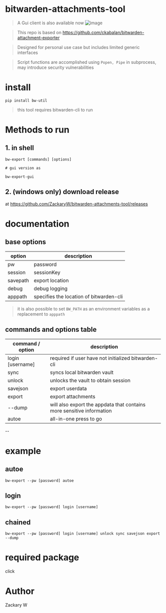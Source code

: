 # bitwarden-attachments-tool

> A Gui client is also available now
![image](https://user-images.githubusercontent.com/36378555/164945130-3ae45ec8-f0fd-40f2-ad27-b0343e9a9328.png)

> This repo is based on https://github.com/ckabalan/bitwarden-attachment-exporter

> Designed for personal use case but includes limited generic interfaces

> Script functions are accomplished using `Popen, Pipe` in subprocess, may introduce security vulnerabilities

# install 
```
pip install bw-util
```
> this tool requires bitwarden-cli to run

# Methods to run
## 1. in shell
```
bw-export [commands] [options]

# gui version as

bw-export-gui
```
## 2. (windows only) download release
at https://github.com/ZackaryW/bitwarden-attachments-tool/releases

# documentation

## base options
|option| description
|----|----|
pw      | password
session | sessionKey
savepath| export location
debug   | debug logging
apppath | specifies the location of bitwarden-cli

> it is also possible to set `BW_PATH` as an environment variables as a replacement to `apppath`

## commands and options table
| command / option | description
|----|-----|
login [username]    | required if user have not initialized bitwarden-cli
sync                | syncs local bitwarden vault
unlock              | unlocks the vault to obtain session
savejson            | export userdata
export              | export attachments
--dump              | will also export the appdata that contains more sensitive information
autoe               | all-in-one press to go
--

# example
## autoe
```
bw-export --pw [password] autoe
```

## login
```
bw-export --pw [password] login [username]
```

## chained
```
bw-export --pw [password] login [username] unlock sync savejson export --dump
```


# required package
click

# Author
Zackary W